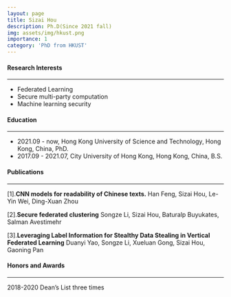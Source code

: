 ```yaml
---
layout: page
title: Sizai Hou
description: Ph.D(Since 2021 fall)
img: assets/img/hkust.png
importance: 1
category: 'PhD from HKUST'
---
```


#### Research Interests
---
- Federated Learning
- Secure multi-party computation
- Machine learning security

#### Education
---
- 2021.09 - now, Hong Kong University of Science and Technology, Hong Kong, China, PhD.
- 2017.09 - 2021.07, City University of Hong Kong, Hong Kong, China, B.S.

#### Publications
---
[1].**CNN models for readability of Chinese texts.**
Han Feng, Sizai Hou, Le-Yin Wei, Ding-Xuan Zhou

[2].**Secure federated clustering**
Songze Li, Sizai Hou, Baturalp Buyukates, Salman Avestimehr

[3].**Leveraging Label Information for Stealthy Data Stealing in Vertical Federated Learning**
Duanyi Yao, Songze Li, Xueluan Gong, Sizai Hou, Gaoning Pan

#### Honors and Awards
---
2018-2020 Dean’s List three times

